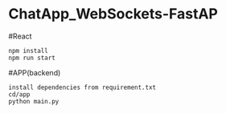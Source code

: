 # ChatApp_WebSockets-FastAP

#React
```
npm install
npm run start
```

#APP(backend)
```
install dependencies from requirement.txt
cd/app
python main.py
```
